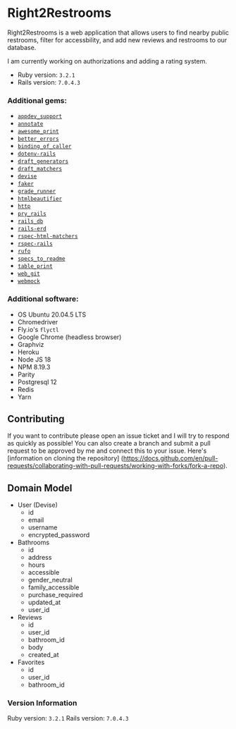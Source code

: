 # Right2Restrooms

Right2Restrooms is a web application that allows users to find nearby public restrooms, filter for accessbility, and add new reviews and restrooms to our database.

I am currently working on authorizations and adding a rating system.

- Ruby version: `3.2.1`
- Rails version: `7.0.4.3`


### Additional gems:

- [`appdev_support`](https://github.com/firstdraft/appdev_support)
- [`annotate`](https://github.com/ctran/annotate_models)
- [`awesome_print`](https://github.com/awesome-print/awesome_print)
- [`better_errors`](https://github.com/BetterErrors/better_errors)
- [`binding_of_caller`](https://github.com/banister/binding_of_caller)
- [`dotenv-rails`](https://github.com/bkeepers/dotenv)
- [`draft_generators`](https://github.com/firstdraft/draft_generators/)
- [`draft_matchers`](https://github.com/jelaniwoods/draft_matchers/)
- [`devise`](https://github.com/heartcombo/devise)
- [`faker`](https://github.com/faker-ruby/faker)
- [`grade_runner`](https://github.com/firstdraft/grade_runner/)
- [`htmlbeautifier`](https://github.com/threedaymonk/htmlbeautifier/)
- [`http`](https://github.com/httprb/http)
- [`pry_rails`](https://github.com/pry/pry-rails)
- [`rails_db`](https://github.com/igorkasyanchuk/rails_db)
- [`rails-erd`](https://github.com/voormedia/rails-erd)
- [`rspec-html-matchers`](https://github.com/kucaahbe/rspec-html-matchers)
- [`rspec-rails`](https://github.com/rspec/rspec-rails)
- [`rufo`](https://github.com/ruby-formatter/rufo)
- [`specs_to_readme`](https://github.com/firstdraft/specs_to_readme)
- [`table_print`](https://github.com/arches/table_print)
- [`web_git`](https://github.com/firstdraft/web_git)
- [`webmock`](https://github.com/bblimke/webmock)

### Additional software:
- OS Ubuntu 20.04.5 LTS
- Chromedriver
- Fly.io's `flyctl`
- Google Chrome (headless browser)
- Graphviz
- Heroku 
- Node JS 18
- NPM 8.19.3
- Parity
- Postgresql 12
- Redis
- Yarn

## Contributing
If you want to contribute please open an issue ticket and I will try to respond as quickly as possible! You can also create a branch and submit a pull request to be approved by me and connect this to your issue. Here's [information on cloning the repository] (https://docs.github.com/en/pull-requests/collaborating-with-pull-requests/working-with-forks/fork-a-repo).

## Domain Model
- User (Devise)
  - id
  - email
  - username
  - encrypted_password
- Bathrooms
  - id
  - address
  - hours
  - accessible
  - gender_neutral
  - family_accessible
  - purchase_required
  - updated_at
  - user_id
- Reviews
  - id
  - user_id
  - bathroom_id
  - body
  - created_at
- Favorites
  - id
  - user_id
  - bathroom_id
 
### Version Information
Ruby version: `3.2.1`
Rails version: `7.0.4.3`
